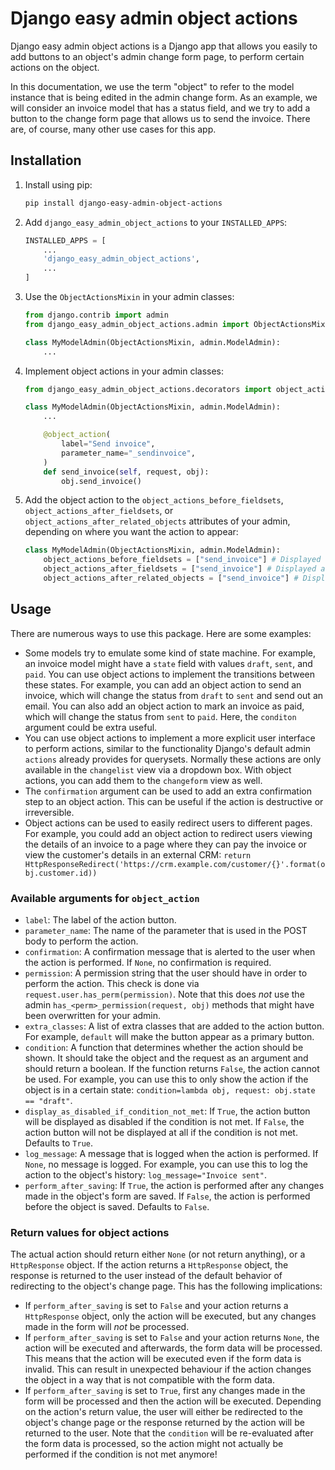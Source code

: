 # Django easy admin object actions

Django easy admin object actions is a Django app that allows you easily to add buttons to an object's admin change form page, to perform certain actions on the object.

In this documentation, we use the term "object" to refer to the model instance that is being edited in the admin change form.
As an example, we will consider an invoice model that has a status field, and we try to add a button to the change form page that allows us to send the invoice. There are, of course, many other use cases for this app.

## Installation
1. Install using pip:
    ```bash
    pip install django-easy-admin-object-actions
    ```
2. Add `django_easy_admin_object_actions` to your `INSTALLED_APPS`:
    ```python
    INSTALLED_APPS = [
        ...
        'django_easy_admin_object_actions',
        ...
    ]
    ```
3. Use the `ObjectActionsMixin` in your admin classes:
    ```python
    from django.contrib import admin
    from django_easy_admin_object_actions.admin import ObjectActionsMixin

    class MyModelAdmin(ObjectActionsMixin, admin.ModelAdmin):
        ...
    ```
4. Implement object actions in your admin classes:
    ```python
    from django_easy_admin_object_actions.decorators import object_action

    class MyModelAdmin(ObjectActionsMixin, admin.ModelAdmin):
        ...

        @object_action(
            label="Send invoice",
            parameter_name="_sendinvoice",
        )
        def send_invoice(self, request, obj):
            obj.send_invoice()
    ```
5. Add the object action to the `object_actions_before_fieldsets`, `object_actions_after_fieldsets`, or `object_actions_after_related_objects` attributes of your admin, depending on where you want the action to appear:
    ```python
    class MyModelAdmin(ObjectActionsMixin, admin.ModelAdmin):
        object_actions_before_fieldsets = ["send_invoice"] # Displayed at the top of the page before the change form's fieldsets
        object_actions_after_fieldsets = ["send_invoice"] # Displayed at the bottom of the page after the change form's fieldsets, but before any inlines (related objects)
        object_actions_after_related_objects = ["send_invoice"] # Displayed at the bottom of the page after the change form's fieldsets and inlines (related objects), right above the submit row
    ```
## Usage

There are numerous ways to use this package. Here are some examples:
- Some models try to emulate some kind of state machine. For example, an invoice model might have a `state` field with values `draft`, `sent`, and `paid`. You can use object actions to implement the transitions between these states. For example, you can add an object action to send an invoice, which will change the status from `draft` to `sent` and send out an email. You can also add an object action to mark an invoice as paid, which will change the status from `sent` to `paid`. Here, the `conditon` argument could be extra useful.
- You can use object actions to implement a more explicit user interface to perform actions, similar to the functionality Django's default admin `actions` already provides for querysets. Normally these actions are only available in the `changelist` view via a dropdown box. With object actions, you can add them to the `changeform` view as well.
- The `confirmation` argument can be used to add an extra confirmation step to an object action. This can be useful if the action is destructive or irreversible.
- Object actions can be used to easily redirect users to different pages. For example, you could add an object action to redirect users viewing the details of an invoice to a page where they can pay the invoice or view the customer's details in an external CRM: `return HttpResponseRedirect('https://crm.example.com/customer/{}'.format(obj.customer.id))`

### Available arguments for `object_action`
- `label`: The label of the action button.
- `parameter_name`: The name of the parameter that is used in the POST body to perform the action.
- `confirmation`: A confirmation message that is alerted to the user when the action is performed. If `None`, no confirmation is required.
- `permission`: A permission string that the user should have in order to perform the action. This check is done via `request.user.has_perm(permission)`. Note that this does *not* use the admin `has_<perm>_permission(request, obj)` methods that might have been overwritten for your admin.
- `extra_classes`: A list of extra classes that are added to the action button. For example, `default` will make the button appear as a primary button.
- `condition`: A function that determines whether the action should be shown. It should take the object and the request as an argument and should return a boolean. If the function returns `False`, the action cannot be used. For example, you can use this to only show the action if the object is in a certain state: `condition=lambda obj, request: obj.state == "draft"`.
- `display_as_disabled_if_condition_not_met`: If `True`, the action button will be displayed as disabled if the condition is not met. If `False`, the action button will not be displayed at all if the condition is not met. Defaults to `True`.
- `log_message`: A message that is logged when the action is performed. If `None`, no message is logged. For example, you can use this to log the action to the object's history: `log_message="Invoice sent"`. 
- `perform_after_saving`: If `True`, the action is performed after any changes made in the object's form are saved. If `False`, the action is performed before the object is saved. Defaults to `False`.

### Return values for object actions
The actual action should return either `None` (or not return anything), or a `HttpResponse` object. If the action returns a `HttpResponse` object, the response is returned to the user instead of the default behavior of redirecting to the object's change page.
This has the following implications:

- If `perform_after_saving` is set to `False` and your action returns a `HttpResponse` object, only the action will be executed, but any changes made in the form will *not* be processed.
- If `perform_after_saving` is set to `False` and your action returns `None`, the action will be executed and afterwards, the form data will be processed. This means that the action will be executed even if the form data is invalid. This can result in unexpected behaviour if the action changes the object in a way that is not compatible with the form data.
- If `perform_after_saving` is set to `True`, first any changes made in the form will be processed and then the action will be executed. Depending on the action's return value, the user will either be redirected to the object's change page or the response returned by the action will be returned to the user. Note that the `condition` will be re-evaluated after the form data is processed, so the action might not actually be performed if the condition is not met anymore!

